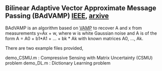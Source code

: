 ##  Bilinear Adaptive Vector Approximate Message Passing (BAdVAMP) [IEEE](https://ieeexplore.ieee.org/document/8712432), [arxive](https://arxiv.org/pdf/1809.00024.pdf)

BAdVAMP is an algorithm based on [VAMP](https://ieeexplore.ieee.org/document/8006797) to recover A and x from measurements y=Ax + w, where w is white Gaussian noise and A is of the form A = A0 + b1\*A1 + ... + bk \* Ak with known matrices A0, ..., Ak. 

There are two example files provided,

demo_CSMU.m : Compressive Sensing with Matrix Uncertainty (CSMU) problem 
demo_DL.m   : Dictionary Learning problem
